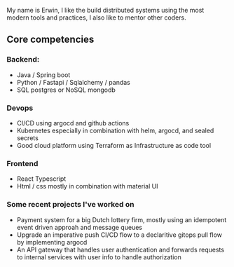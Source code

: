 My name is Erwin, I like the build distributed systems using the most modern tools and practices, I also like to mentor other coders.

## Core competencies
### Backend:
* Java / Spring boot
* Python / Fastapi / Sqlalchemy / pandas
* SQL postgres or NoSQL mongodb

### Devops
* CI/CD using argocd and github actions
* Kubernetes especially in combination with helm, argocd, and sealed secrets 
* Good cloud platform using Terraform as Infrastructure as code tool

### Frontend
* React Typescript
* Html / css mostly in combination with material UI

### Some recent projects I've worked on
* Payment system for a big Dutch lottery firm, mostly using an idempotent event driven approah and message queues
* Upgrade an imperative push CI/CD flow to a declaritive gitops pull flow by implementing argocd
* An API gateway that handles user authentication and forwards requests to internal services with user info to handle authorization

